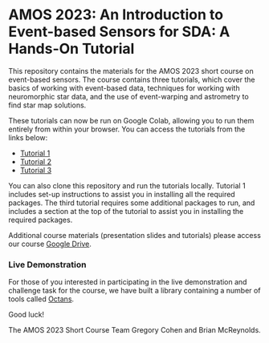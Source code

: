 # AMOS 2023: An Introduction to Event-based Sensors for SDA: A Hands-On Tutorial

This repository contains the materials for the AMOS 2023 short course on event-based sensors. The course contains three tutorials, which cover the basics of working with event-based data, techniques for working with neuromorphic star data, and the use of event-warping and astrometry to find star map solutions. 

These tutorials can now be run on Google Colab, allowing you to run them entirely from within your browser. You can access the tutorials from the links below:

- [Tutorial 1](https://colab.research.google.com/github/gcohen/AMOS-Short-Course/blob/main/Tutorial1.ipynb)
- [Tutorial 2](https://colab.research.google.com/github/gcohen/AMOS-Short-Course/blob/main/Tutorial2.ipynb)
- [Tutorial 3](https://colab.research.google.com/github/gcohen/AMOS-Short-Course/blob/main/Tutorial3.ipynb)

You can also clone this repository and run the tutorials locally. Tutorial 1 includes set-up instructions to assist you in installing all the required packages. The third tutorial requires some additional packages to run, and includes a section at the top of the tutorial to assist you in installing the required packages.

Additional course materials (presentation slides and tutorials) please access our course [Google Drive](https://drive.google.com/drive/folders/1ma_1E69K_QsEAnkZ1QZdZq7U1hjK08c-?usp=sharing).

### Live Demonstration

For those of you interested in participating in the live demonstration and challenge task for the course, we have built a library containing a number of tools called [Octans](https://github.com/neuromorphicsystems/octans). 

Good luck!

The AMOS 2023 Short Course Team
Gregory Cohen and Brian McReynolds.